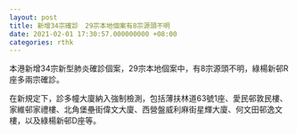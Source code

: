 ```yaml
---
layout: post
title: 新增34宗確診　29宗本地個案有8宗源頭不明
date: 2021-02-01 17:30:57.000000000 +08:00
categories: rthk
---
```


本港新增34宗新型肺炎確診個案，29宗本地個案中，有8宗源頭不明，綠楊新邨R座多兩宗確診。

在新規定下，診多幢大廈納入強制檢測，包括薄扶林道63號1座、愛民邨敦民樓、家維邨家禮樓、北角堡壘街偉文大廈、西營盤威利麻街星輝大廈、何文田邨逸文樓，以及綠楊新邨D座等。
